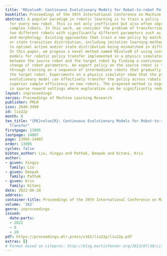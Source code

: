 ```yaml
---
title: 'REvolveR: Continuous Evolutionary Models for Robot-to-robot Policy Transfer'
booktitle: Proceedings of the 39th International Conference on Machine Learning
abstract: A popular paradigm in robotic learning is to train a policy from scratch
  for every new robot. This is not only inefficient but also often impractical for
  complex robots. In this work, we consider the problem of transferring a policy across
  two different robots with significantly different parameters such as kinematics
  and morphology. Existing approaches that train a new policy by matching the action
  or state transition distribution, including imitation learning methods, fail due
  to optimal action and/or state distribution being mismatched in different robots.
  In this paper, we propose a novel method named REvolveR of using continuous evolutionary
  models for robotic policy transfer implemented in a physics simulator. We interpolate
  between the source robot and the target robot by finding a continuous evolutionary
  change of robot parameters. An expert policy on the source robot is transferred
  through training on a sequence of intermediate robots that gradually evolve into
  the target robot. Experiments on a physics simulator show that the proposed continuous
  evolutionary model can effectively transfer the policy across robots and achieve
  superior sample efficiency on new robots. The proposed method is especially advantageous
  in sparse reward settings where exploration can be significantly reduced.
layout: inproceedings
series: Proceedings of Machine Learning Research
publisher: PMLR
issn: 2640-3498
id: liu22p
month: 0
tex_title: "{RE}volve{R}: Continuous Evolutionary Models for Robot-to-robot Policy
  Transfer"
firstpage: 13995
lastpage: 14007
page: 13995-14007
order: 13995
cycles: false
bibtex_author: Liu, Xingyu and Pathak, Deepak and Kitani, Kris
author:
- given: Xingyu
  family: Liu
- given: Deepak
  family: Pathak
- given: Kris
  family: Kitani
date: 2022-06-28
address:
container-title: Proceedings of the 39th International Conference on Machine Learning
volume: '162'
genre: inproceedings
issued:
  date-parts:
  - 2022
  - 6
  - 28
pdf: https://proceedings.mlr.press/v162/liu22p/liu22p.pdf
extras: []
# Format based on citeproc: http://blog.martinfenner.org/2013/07/30/citeproc-yaml-for-bibliographies/
---
```

